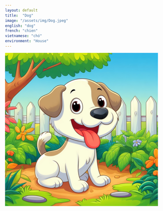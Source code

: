 ```yaml
---
layout: default
title:  "Dog"
image: "/assets/img/Dog.jpeg"
english: "dog"
french: "chien"
vietnamese: "chó"
environment: "House"
---
```


![Dog](/assets/img/Dog.jpeg)